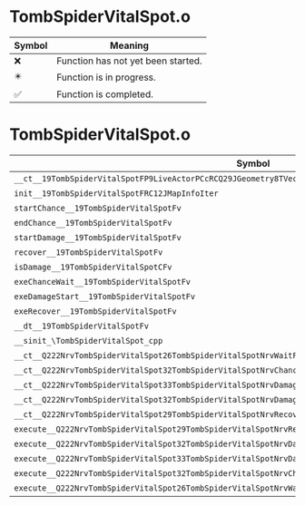 # TombSpiderVitalSpot.o
| Symbol | Meaning 
| ------------- | ------------- 
| :x: | Function has not yet been started. 
| :eight_pointed_black_star: | Function is in progress. 
| :white_check_mark: | Function is completed. 


# TombSpiderVitalSpot.o
| Symbol | Decompiled? |
| ------------- | ------------- |
| `__ct__19TombSpiderVitalSpotFP9LiveActorPCcRCQ29JGeometry8TVec3&lt;f&gt;RCQ29JGeometry8TVec3&lt;f&gt;PCc` | :x: |
| `init__19TombSpiderVitalSpotFRC12JMapInfoIter` | :x: |
| `startChance__19TombSpiderVitalSpotFv` | :x: |
| `endChance__19TombSpiderVitalSpotFv` | :x: |
| `startDamage__19TombSpiderVitalSpotFv` | :x: |
| `recover__19TombSpiderVitalSpotFv` | :x: |
| `isDamage__19TombSpiderVitalSpotCFv` | :x: |
| `exeChanceWait__19TombSpiderVitalSpotFv` | :x: |
| `exeDamageStart__19TombSpiderVitalSpotFv` | :x: |
| `exeRecover__19TombSpiderVitalSpotFv` | :x: |
| `__dt__19TombSpiderVitalSpotFv` | :x: |
| `__sinit_\TombSpiderVitalSpot_cpp` | :x: |
| `__ct__Q222NrvTombSpiderVitalSpot26TombSpiderVitalSpotNrvWaitFv` | :x: |
| `__ct__Q222NrvTombSpiderVitalSpot32TombSpiderVitalSpotNrvChanceWaitFv` | :x: |
| `__ct__Q222NrvTombSpiderVitalSpot33TombSpiderVitalSpotNrvDamageStartFv` | :x: |
| `__ct__Q222NrvTombSpiderVitalSpot32TombSpiderVitalSpotNrvDamageWaitFv` | :x: |
| `__ct__Q222NrvTombSpiderVitalSpot29TombSpiderVitalSpotNrvRecoverFv` | :x: |
| `execute__Q222NrvTombSpiderVitalSpot29TombSpiderVitalSpotNrvRecoverCFP5Spine` | :x: |
| `execute__Q222NrvTombSpiderVitalSpot32TombSpiderVitalSpotNrvDamageWaitCFP5Spine` | :x: |
| `execute__Q222NrvTombSpiderVitalSpot33TombSpiderVitalSpotNrvDamageStartCFP5Spine` | :x: |
| `execute__Q222NrvTombSpiderVitalSpot32TombSpiderVitalSpotNrvChanceWaitCFP5Spine` | :x: |
| `execute__Q222NrvTombSpiderVitalSpot26TombSpiderVitalSpotNrvWaitCFP5Spine` | :x: |
